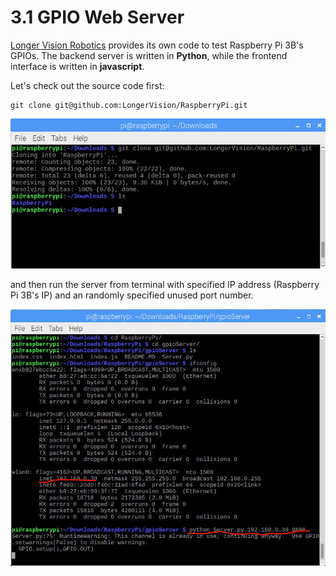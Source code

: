 # 3.1 GPIO Web Server


[Longer Vision Robotics](http://www.longervisionrobot.com/en/index.html) provides its own code to test Raspberry Pi 3B's GPIOs. The backend server is written in **Python**, while the frontend interface is written in **javascript**.

Let's check out the source code first:
```
git clone git@github.com:LongerVision/RaspberryPi.git
```

![Image](./gitclone_lv_gpioserver.jpg)

and then run the server from terminal with specified IP address (Raspberry Pi 3B's IP) and an randomly specified unused port number.

![Image](./gpioserver.jpg)
